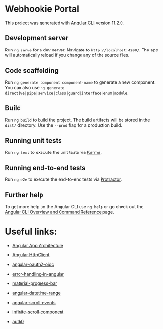 # Webhookie Portal

This project was generated with [Angular CLI](https://github.com/angular/angular-cli) version 11.2.0.

## Development server

Run `ng serve` for a dev server. Navigate to `http://localhost:4200/`. The app will automatically reload if you change any of the source files.

## Code scaffolding

Run `ng generate component component-name` to generate a new component. You can also use `ng generate directive|pipe|service|class|guard|interface|enum|module`.

## Build

Run `ng build` to build the project. The build artifacts will be stored in the `dist/` directory. Use the `--prod` flag for a production build.

## Running unit tests

Run `ng test` to execute the unit tests via [Karma](https://karma-runner.github.io).

## Running end-to-end tests

Run `ng e2e` to execute the end-to-end tests via [Protractor](http://www.protractortest.org/).

## Further help

To get more help on the Angular CLI use `ng help` or go check out the [Angular CLI Overview and Command Reference](https://angular.io/cli) page.

# Useful links:
- [Angular App Architecture](https://medium.com/@tomastrajan/how-to-build-epic-angular-app-with-clean-architecture-91640ed1656)
- [Angular HttpClient](https://www.techiediaries.com/angular/angular-httpclient-9-8-service-api-calls-and-fetching-data/)
- [angular-oauth2-oidc](https://manfredsteyer.github.io/angular-oauth2-oidc/docs/index.html)
- [error-handling-in-angular](https://medium.com/angular-in-depth/expecting-the-unexpected-best-practices-for-error-handling-in-angular-21c3662ef9e4)
- [material-progress-bar](https://www.positronx.io/angular-material-progress-bar-tutorial-example/)

- [angular-datetime-range](https://github.com/g1eb/angular-datetime-range#readme)
- [angular-scroll-events](https://github.com/g1eb/angular-scroll-events)
- [infinite-scroll-component](https://netbasal.com/build-an-infinite-scroll-component-in-angular-a9c16907a94d)

- [auth0 ](https://community.auth0.com/t/understanding-how-the-audience-concept-actually-works/34011)
